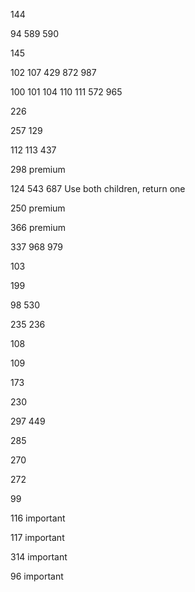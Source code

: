 144
 
94 589 590

145

102 107 429 872 987

100 101 104 110 111 572 965

226

257 129

112 113 437

298 premium

124 543 687 Use both children, return one

250 premium

366 premium

337 968 979

103

199

98 530

235 236

108

109

173

230

297 449

285

270

272

99

116 important

117 important

314 important

96 important
